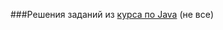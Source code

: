 ###Решения заданий из [курса по Java](https://stepik.org/course/Java-%D0%91%D0%B0%D0%B7%D0%BE%D0%B2%D1%8B%D0%B9-%D0%BA%D1%83%D1%80%D1%81-187)
(не все)